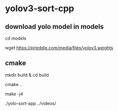 # yolov3-sort-cpp

## download yolo model in models
  cd models

  wget https://pjreddie.com/media/files/yolov3.weights 

## cmake

  mkdir build & cd build

  cmake ..

  make -j4

  ./yolo-sort-app ../videos/<your test video>
